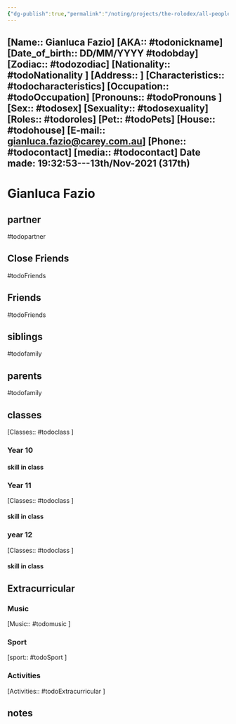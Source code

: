 ```yaml
---
{"dg-publish":true,"permalink":"/noting/projects/the-rolodex/all-people/students/gianluca-fazio/","dgHomeLink":true,"dgPassFrontmatter":false}
---
```


[Name:: Gianluca Fazio]
[AKA:: #todonickname]
[Date_of_birth:: DD/MM/YYYY #todobday] 
[Zodiac:: #todozodiac] 
[Nationality:: #todoNationality ]
[Address:: ]
[Characteristics::  #todocharacteristics]
[Occupation:: #todoOccupation]
[Pronouns:: #todoPronouns ]
[Sex:: #todosex]
[Sexuality:: #todosexuality]
[Roles:: #todoroles]
[Pet:: #todoPets]
[House:: #todohouse]
[E-mail:: <gianluca.fazio@carey.com.au>]
[Phone:: #todocontact]
[media:: #todocontact]
Date made: 19:32:53---13th/Nov-2021 (317th) 
---
# Gianluca Fazio
## partner
#todopartner
## Close Friends
#todoFriends
## Friends
#todoFriends
## siblings
#todofamily
## parents
#todofamily
## classes
[Classes:: #todoclass ]
### Year 10
#### skill in class
### Year 11
[Classes:: #todoclass ]
#### skill in class
### year 12
[Classes:: #todoclass ]
#### skill in class
## Extracurricular
### Music
[Music:: #todomusic ]
### Sport
[sport:: #todoSport ]
### Activities
[Activities:: #todoExtracurricular ]
## notes
